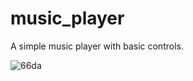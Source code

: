 # music_player

A simple music player with basic controls.

![66da](https://user-images.githubusercontent.com/86175511/170419754-fd121e0c-5ee3-4976-8131-4ae99c121931.png)
